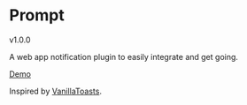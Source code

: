 # Prompt

v1.0.0

A web app notification plugin to easily integrate and get going.

[Demo](https://anistark.github.io/prompt/)

Inspired by [VanillaToasts](https://github.com/AlexKvazos/VanillaToasts).
